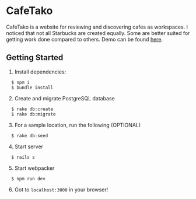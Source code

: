 # CafeTako
CafeTako is a website for reviewing and discovering cafes as workspaces. I noticed that not all Starbucks are created equally. Some are better suited for getting work done compared to others. Demo can be found [here](https://cafetako.herokuapp.com/).

## Getting Started
1. Install dependencies:
```
  $ npm i
  $ bundle install
```
2. Create and migrate PostgreSQL database
```
  $ rake db:create
  $ rake db:migrate
```
3. For a sample location, run the following (OPTIONAL)
```
  $ rake db:seed
```
4. Start server
```
  $ rails s
```
5. Start webpacker
```
  $ npm run dev
```
6. Got to `localhost:3000` in your browser!
